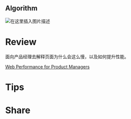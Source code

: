 ## Algorithm
![在这里插入图片描述](https://img-blog.csdnimg.cn/7325e2bebd21406bbd9520063657c282.png)

# Review
面向产品经理去解释页面为什么会这么慢，以及如何提升性能。

[Web Performance for Product Managers](https://www.speedcurve.com/blog/web-performance-product-managers/)

# Tips


# Share